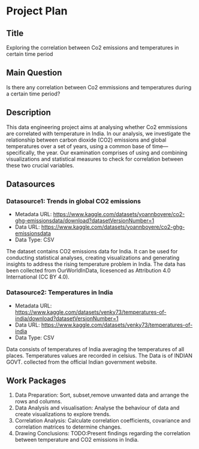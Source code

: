 # Project Plan

## Title

Exploring the correlation between Co2 emissions and temperatures in certain time period

## Main Question

Is there any correlation between Co2 emmissions and temperatures during a certain time period?

## Description

This data engineering project aims at analysing whether Co2 emmissions are correlated with temperature in India. In our analysis, we investigate the relationship between carbon dioxide (CO2) emissions and global temperatures over a set of years, using a common base of time—specifically, the year. Our examination comprises of using and combining visualizations and statistical measures to check for correlation between these two crucial variables.

## Datasources

<!-- Describe each datasources you plan to use in a section. Use the prefic "DatasourceX" where X is the id of the datasource. -->

### Datasource1: Trends in global CO2 emissions
* Metadata URL: https://www.kaggle.com/datasets/yoannboyere/co2-ghg-emissionsdata/download?datasetVersionNumber=1
* Data URL: https://www.kaggle.com/datasets/yoannboyere/co2-ghg-emissionsdata
* Data Type: CSV

The dataset contains CO2 emissions data for India. It can be used for conducting statistical analyses, creating visualizations and generating insights to address the rising temperature problem in India. The data has been collected from OurWorldInData, licesenced as Attribution 4.0 International (CC BY 4.0).

### Datasource2: Temperatures in India
* Metadata URL: https://www.kaggle.com/datasets/venky73/temperatures-of-india/download?datasetVersionNumber=1
* Data URL: https://www.kaggle.com/datasets/venky73/temperatures-of-india
* Data Type: CSV

Data consists of temperatures of India averaging the temperatures of all places. Temperatures values are recorded in celsius. The Data is of INDIAN GOVT. collected from the official Indian government website.

## Work Packages

<!-- List of work packages ordered sequentially, each pointing to an issue with more details. -->

1. Data Preparation: Sort, subset,remove unwanted data and arrange the rows and columns.
2. Data Analysis and visualisation: Analyse the behaviour of data and create visualizations to explore trends.
3. Correlation Analysis: Calculate correlation coefficients, covariance and correlation matrices to determine changes.
4. Drawing Conclusions: TODO:Present findings regarding the correlation between temperature and CO2 emissions in India.
